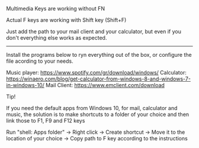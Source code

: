 Multimedia Keys are working without FN

Actual F keys are working with Shift key (Shift+F)

Just add the path to your mail client and your calculator, but even if you don't everything else works as expected.

---

Install the programs below to ryn everything out of the box, or configure the file acording to your needs.

Music player: https://www.spotify.com/gr/download/windows/
Calculator: https://winaero.com/blog/get-calculator-from-windows-8-and-windows-7-in-windows-10/
Mail Client: https://www.emclient.com/download

Tip!

If you need the default apps from Windows 10, for mail, calculator and music, the solution is to make shortcuts to a folder of your choice and then link those to F1, F9 and F12 keys

Run "shell: Apps folder" -> Right click -> Create shortcut -> Move it to the location of your choice -> Copy path to F key according to the instructions
